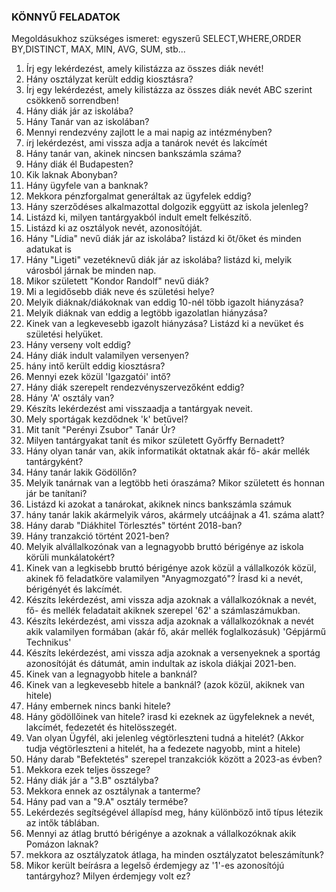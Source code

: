 ### KÖNNYŰ FELADATOK
Megoldásukhoz szükséges ismeret: egyszerű SELECT,WHERE,ORDER BY,DISTINCT, MAX, MIN, AVG, SUM, stb...

1. Írj egy lekérdezést, amely kilistázza az összes diák nevét!
2. Hány osztályzat került eddig kiosztásra?
3. Írj egy lekérdezést, amely kilistázza az összes diák nevét ABC szerint csökkenő sorrendben!
4. Hány diák jár az iskolába?
5. Hány Tanár van az iskolában?
6. Mennyi rendezvény zajlott le a mai napig az intézményben?
7. írj lekérdezést, ami vissza adja a tanárok nevét és lakcímét
8. Hány tanár van, akinek nincsen bankszámla száma?
9. Hány diák él Budapesten?
10. Kik laknak Abonyban?
11. Hány ügyfele van a banknak?
12. Mekkora pénzforgalmat generáltak az ügyfelek eddig?
13. Hány szerződéses alkalmazottal dolgozik eggyütt az iskola jelenleg?
14. Listázd ki, milyen tantárgyakból indult emelt felkészítő.
15. Listázd ki az osztályok nevét, azonosítóját.
16. Hány "Lídia" nevű diák jár az iskolába? listázd ki őt/őket és minden adatukat is
17. Hány "Ligeti" vezetéknevű diák jár az iskolába? listázd ki, melyik városból járnak be minden nap.
18. Mikor született "Kondor Randolf" nevű diák?
19. Mi a legidősebb diák neve és születési helye?
20. Melyik diáknak/diákoknak van eddig 10-nél több igazolt hiányzása?
21. Melyik diáknak van eddig a legtöbb igazolatlan hiányzása?
22. Kinek van a legkevesebb igazolt hiányzása? Listázd ki a nevüket és születési helyüket.
23. Hány verseny volt eddig?
24. Hány diák indult valamilyen versenyen?
25. hány intő került eddig kiosztásra?
26. Mennyi ezek közül 'Igazgatói' intő?
27. Hány diák szerepelt rendezvényszervezőként eddig?
28. Hány 'A' osztály van?
29. Készíts lekérdezést ami visszaadja a tantárgyak neveit.
30. Mely sportágak kezdődnek 'k' betűvel?
31. Mit tanít "Perényi Zsubor" Tanár Úr?
32. Milyen tantárgyakat tanít és mikor született Győrffy Bernadett?
33. Hány olyan tanár van, akik informatikát oktatnak akár fő- akár mellék tantárgyként?
34. Hány tanár lakik Gödöllőn?
35. Melyik tanárnak van a legtöbb heti óraszáma? Mikor született és honnan jár be tanítani?
36. Listázd ki azokat a tanárokat, akiknek nincs bankszámla számuk
37. hány tanár lakik akármelyik város, akármely utcáájnak a 41. száma alatt?
38. Hány darab "Diákhitel Törlesztés" történt 2018-ban?
39. Hány tranzakció történt 2021-ben?
40. Melyik alvállalkozónak van a legnagyobb bruttó bérigénye az iskola körüli munkálatokért?
41. Kinek van a legkisebb bruttó bérigénye azok közül a vállalkozók közül, akinek fő feladatköre valamilyen "Anyagmozgató"? Írasd ki a nevét, bérigényét és lakcímét.
42. Készíts lekérdezést, ami vissza adja azoknak a vállalkozóknak a nevét, fő- és mellék feladatait akiknek szerepel '62' a számlaszámukban.
43. Készíts lekérdezést, ami vissza adja azoknak a vállalkozóknak a nevét akik valamilyen formában (akár fő, akár mellék foglalkozásuk) 'Gépjármű Technikus'
44. Készíts lekérdezést, ami vissza adja azoknak a versenyeknek a sportág azonosítóját és dátumát, amin indultak az iskola diákjai 2021-ben.
45. Kinek van a legnagyobb hitele a banknál?
46. Kinek van a legkevesebb hitele a banknál? (azok közül, akiknek van hitele)
47. Hány embernek nincs banki hitele?
48. Hány gödöllőinek van hitele? irasd ki ezeknek az ügyfeleknek a nevét, lakcímét, fedezetét és hitelösszegét.
49. Van olyan Ügyfél, aki jelenleg végtörleszteni tudná a hitelét? (Akkor tudja végtörleszteni a hitelét, ha a fedezete nagyobb, mint a hitele)
50. Hány darab "Befektetés" szerepel tranzakciók között a 2023-as évben?
51. Mekkora ezek teljes összege?
52. Hány diák jár a "3.B" osztályba?
53. Mekkora ennek az osztálynak a tanterme?
54. Hány pad van a "9.A" osztály termébe?
55. Lekérdezés segítségével állapísd meg, hány különböző intő típus létezik az intők táblában.
56. Mennyi az átlag bruttó bérigénye a azoknak a vállalkozóknak akik Pomázon laknak?
57. mekkora az osztályzatok átlaga, ha minden osztályzatot beleszámítunk?
58. Mikor került beírásra a legelső érdemjegy az '1'-es azonosítójú tantárgyhoz? Milyen érdemjegy volt ez?
